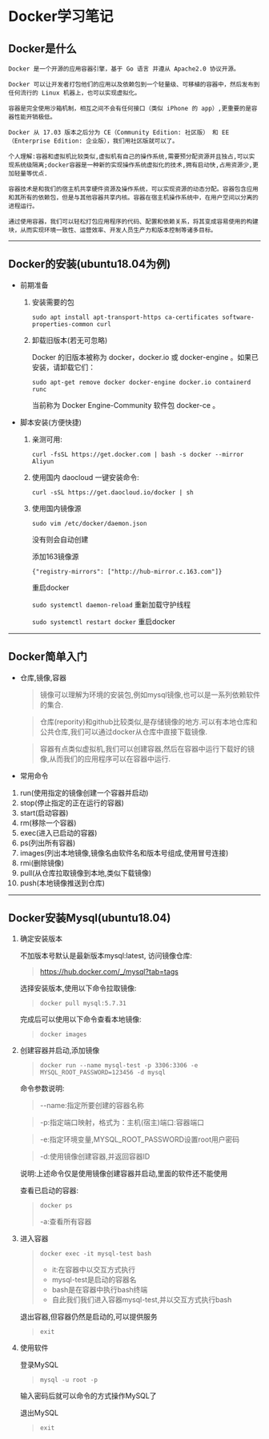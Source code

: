 # Docker学习笔记

## Docker是什么

    Docker 是一个开源的应用容器引擎，基于 Go 语言 并遵从 Apache2.0 协议开源。
    
    Docker 可以让开发者打包他们的应用以及依赖包到一个轻量级、可移植的容器中，然后发布到任何流行的 Linux 机器上，也可以实现虚拟化。
    
    容器是完全使用沙箱机制，相互之间不会有任何接口（类似 iPhone 的 app）,更重要的是容器性能开销极低。
    
    Docker 从 17.03 版本之后分为 CE（Community Edition: 社区版） 和 EE（Enterprise Edition: 企业版），我们用社区版就可以了。
    
    个人理解:容器和虚拟机比较类似,虚拟机有自己的操作系统,需要预分配资源并且独占,可以实现系统级隔离;docker容器是一种新的实现操作系统虚拟化的技术,拥有启动快,占用资源少,更加轻量等优点.
    
    容器技术是和我们的宿主机共享硬件资源及操作系统，可以实现资源的动态分配。容器包含应用和其所有的依赖包，但是与其他容器共享内核。容器在宿主机操作系统中，在用户空间以分离的进程运行。
    
    通过使用容器，我们可以轻松打包应用程序的代码、配置和依赖关系，将其变成容易使用的构建块，从而实现环境一致性、运营效率、开发人员生产力和版本控制等诸多目标。

---

## Docker的安装(ubuntu18.04为例)

+ 前期准备

    1. 安装需要的包

        `sudo apt install apt-transport-https ca-certificates software-properties-common curl`
    
    2. 卸载旧版本(若无可忽略)

        Docker 的旧版本被称为 docker，docker.io 或 docker-engine 。如果已安装，请卸载它们：

        `sudo apt-get remove docker docker-engine docker.io containerd runc`

        当前称为 Docker Engine-Community 软件包 docker-ce 。

+ 脚本安装(方便快捷)

    1. 亲测可用:

        `curl -fsSL https://get.docker.com | bash -s docker --mirror Aliyun`
    
    2. 使用国内 daocloud 一键安装命令:
    
         `curl -sSL https://get.daocloud.io/docker | sh`
         
    3. 使用国内镜像源
    
         `sudo vim /etc/docker/daemon.json` 
    
         没有则会自动创建
    
         添加163镜像源
    
         `{"registry-mirrors": ["http://hub-mirror.c.163.com"]}`
    
         重启docker
    
         `sudo systemctl daemon-reload` 重新加载守护线程
    
         `sudo systemctl restart docker` 重启docker
    
         
---
## Docker简单入门

+ 仓库,镜像,容器

    > 镜像可以理解为环境的安装包,例如mysql镜像,也可以是一系列依赖软件的集合.

    > 仓库(repority)和github比较类似,是存储镜像的地方.可以有本地仓库和公共仓库,我们可以通过docker从仓库中直接下载镜像.

    > 容器有点类似虚拟机,我们可以创建容器,然后在容器中运行下载好的镜像,从而我们的应用程序可以在容器中运行.

+ 常用命令

1. run(使用指定的镜像创建一个容器并启动)
2. stop(停止指定的正在运行的容器)
3. start(启动容器)
3. rm(移除一个容器)
4. exec(进入已启动的容器)
5. ps(列出所有容器)
6. images(列出本地镜像,镜像名由软件名和版本号组成,使用冒号连接)
7. rmi(删除镜像)
8. pull(从仓库拉取镜像到本地,类似下载镜像)
9. push(本地镜像推送到仓库)

---
## Docker安装Mysql(ubuntu18.04)

1. 确定安装版本

    不加版本号默认是最新版本mysql:latest,
    访问镜像仓库:
    > <https://hub.docker.com/_/mysql?tab=tags>

    选择安装版本,使用以下命令拉取镜像:
    > `docker pull mysql:5.7.31`

    完成后可以使用以下命令查看本地镜像:

    > `docker images`

2. 创建容器并启动,添加镜像

    > ```docker run --name mysql-test -p 3306:3306 -e MYSQL_ROOT_PASSWORD=123456 -d mysql```

    命令参数说明:
    > --name:指定所要创建的容器名称

    > -p:指定端口映射，格式为：主机(宿主)端口:容器端口

    > -e:指定环境变量,MYSQL_ROOT_PASSWORD设置root用户密码

    > -d:使用镜像创建容器,并返回容器ID

    说明:上述命令仅是使用镜像创建容器并启动,里面的软件还不能使用

    查看已启动的容器:
    > `docker ps`
    >
    > -a:查看所有容器

3. 进入容器

    > `docker exec -it mysql-test bash`
    > * it:在容器中以交互方式执行   
    > * mysql-test是启动的容器名     
    > * bash是在容器中执行bash终端       
    > * 自此我们我们进入容器mysql-test,并以交互方式执行bash   
   
    退出容器,但容器仍然是启动的,可以提供服务

     > `exit`


4. 使用软件

    登录MySQL
    > `mysql -u root -p`

    输入密码后就可以命令的方式操作MySQL了

    退出MySQL
    
    > `exit`